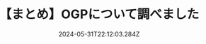 ---
title: 【まとめ】OGPについて調べました
date: "2024-05-31T22:12:03.284Z"
description: "このブログサイトを作成するにあたり、OGPについても適切に設定したいと思っていたのですが、OGPについてよくわかっていない状態だったので、改めて調べました"
---